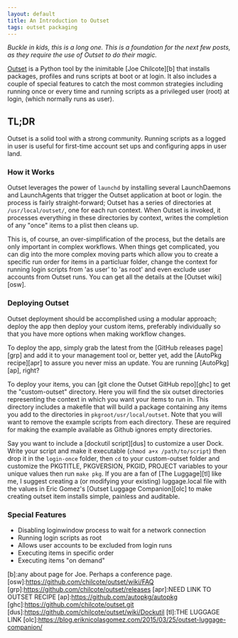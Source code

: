 ```yaml
---
layout: default
title: An Introduction to Outset
tags: outset packaging
---
```


_Buckle in kids, this is a long one. This is a foundation for the next few posts, as they require the use of Outset to do their magic._

[Outset][a] is a Python tool by the inimitable [Joe Chilcote][b] that installs packages, profiles and runs scripts at boot or at login. It also includes a couple of special features to catch the most common strategies including running once or every time and running scripts as a privileged user (root) at login, (which normally runs as user).<!--more--> 

## TL;DR

Outset is a solid tool with a strong community.
Running scripts as a logged in user is useful for first-time account set ups and configuring apps in user land.

### How it Works

Outset leverages the power of `launchd` by installing several LaunchDaemons and LaunchAgents that trigger the Outset application at boot or login. the process is fairly straight-forward; Outset has a series of directories at `/usr/local/outset/`, one for each run context. When Outset is invoked, it processes everything in these directories by context, writes the completion of any "once" items to a plist then cleans up.

This is, of course, an over-simplification of the process, but the details are only important in complex workflows. When things get complicated, you can dig into the more complex moving parts which allow you to create a specific run order for items in a particluar folder, change the context for running login scripts from 'as user' to 'as root' and even exclude user accounts from Outset runs. You can get all the details at the [Outset wiki][osw].

### Deploying Outset

Outset deployment should be accomplished using a modular approach; deploy the app then deploy your custom items, preferably individually so that you have more options when making workflow changes.

To deploy the app, simply grab the latest from the [GitHub releases page][grp] and add it to your management tool or, better yet, add the [AutoPkg recipe][apr] to assure you never miss an update. You are running [AutoPkg][ap], right?

To deploy your items, you can [git clone the Outset GitHub repo][ghc] to get the "custom-outset" directory. Here you will find the six outset directories representing the context in which you want your items to run in. This directory includes a makefile that will build a package containing any items you add to the directories in `pkgroot/usr/local/outset`. Note that you will want to remove the example scripts from each directory. These are required for making the example available as Github ignores empty directories.

Say you want to include a [dockutil script][dus] to customize a user Dock. Write your script and make it executable (`chmod a+x /path/to/script`) then drop it in the `login-once` folder,  then `cd` to your custom-outset folder and customize the PKGTITLE, PKGVERSION, PKGID, PROJECT variables to your unique values then run `make pkg`. If you are a fan of [The Luggage][tl]  like me, I suggest creating a (or modifying your existing) luggage.local file with the values in Eric Gomez's [Outset Luggage Companion][olc] to make creating outset item installs simple, painless and auditable.

### Special Features

- Disabling loginwindow process to wait for a network connection
- Running login scripts as root
- Allows user accounts to be excluded from login runs
- Executing items in specific order
- Executing items "on demand"




[a]:https://github.com/chilcote/outset
[b]:any about page for Joe. Perhaps a conference page. 
[osw]:https://github.com/chilcote/outset/wiki/FAQ
[grp]:https://github.com/chilcote/outset/releases
[apr]:NEED LINK TO OUTSET RECIPE
[ap]:https://github.com/autopkg/autopkg
[ghc]:https://github.com/chilcote/outset.git
[dus]:https://github.com/chilcote/outset/wiki/Dockutil
[tl]:THE LUGGAGE LINK
[olc]:https://blog.eriknicolasgomez.com/2015/03/25/outset-luggage-companion/